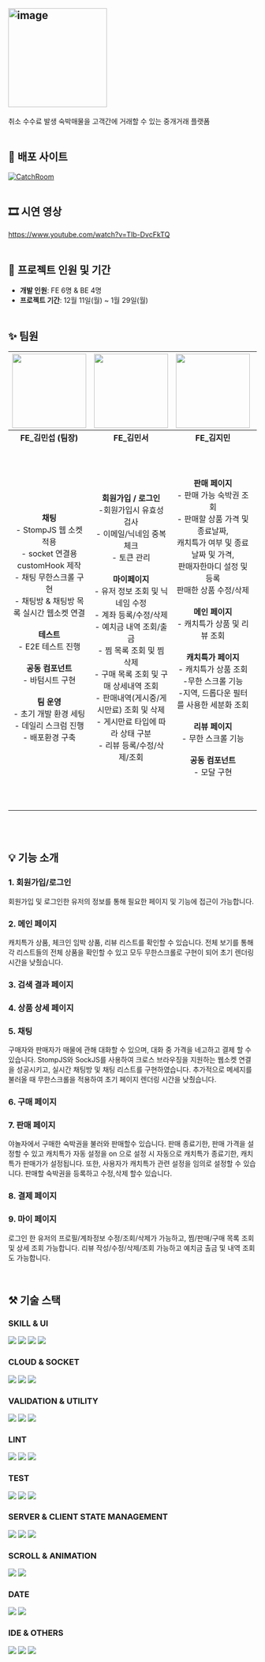 ## <img width="200px" alt="image" src="https://github.com/catchroom/BE_CatchRoom/assets/114489245/94228459-9aef-4069-975d-bee133b5c7c2">

취소 수수료 발생 숙박매물을 고객간에 거래할 수 있는 중개거래 플랫폼
<br/><br/>

## 🌷 배포 사이트

[![CatchRoom](https://img.shields.io/badge/CatchRoom-F0047F.svg?style=for-the-badge)](https://dev.dhlbrqe2v28e4.amplifyapp.com/home)
<br/><br/>

## 🎞️ 시연 영상

https://www.youtube.com/watch?v=TIb-DvcFkTQ
<br/><br/>

## 🚀 프로젝트 인원 및 기간

- **개발 인원**: FE 6명 & BE 4명
- **프로젝트 기간**: 12월 11일(월) ~ 1월 29일(월)
  <br/> <br/>

## ✨ 팀원

|                                                                                                                                    <img src="https://avatars.githubusercontent.com/u/107862297?v=4" width="150px" />                                                                                                                                    |                                                                                                                                                                             <img src="https://avatars.githubusercontent.com/u/55376275?v=4" width="150px" />                                                                                                                                                                             |                                                                                                                                                                                                           <img src="https://avatars.githubusercontent.com/u/65649035?v=4" width="150px" />                                                                                                                                                                                                            |                                                                                                                                     <img src="https://avatars.githubusercontent.com/u/92326949?v=4" width="150px" />                                                                                                                                     |                                                                                                                                                                                                                                                                      <img src="https://avatars.githubusercontent.com/u/122848687?v=4" width="150px" />                                                                                                                                                                                                                                                                      |                                                                                                                     <img src="https://avatars.githubusercontent.com/u/139189610?v=4" width="150px" />                                                                                                                     |
| :-----------------------------------------------------------------------------------------------------------------------------------------------------------------------------------------------------------------------------------------------------------------------------------------------------------------------------------------------------: | :--------------------------------------------------------------------------------------------------------------------------------------------------------------------------------------------------------------------------------------------------------------------------------------------------------------------------------------------------------------------------------------------------------------------------------------: | :---------------------------------------------------------------------------------------------------------------------------------------------------------------------------------------------------------------------------------------------------------------------------------------------------------------------------------------------------------------------------------------------------------------------------------------------------------------------------------------------------: | :------------------------------------------------------------------------------------------------------------------------------------------------------------------------------------------------------------------------------------------------------------------------------------------------------------------------------------------------------: | :-------------------------------------------------------------------------------------------------------------------------------------------------------------------------------------------------------------------------------------------------------------------------------------------------------------------------------------------------------------------------------------------------------------------------------------------------------------------------------------------------------------------------------------------------------------------------------------------------------------------------: | :-----------------------------------------------------------------------------------------------------------------------------------------------------------------------------------------------------------------------------------------------------------------------------------------------------------------------: |
|                                                                                                                                                                  **FE\_김민섭 (팀장)**                                                                                                                                                                  |                                                                                                                                                                                                              **FE\_김민서**                                                                                                                                                                                                              |                                                                                                                                                                                                                                            **FE\_김지민**                                                                                                                                                                                                                                             |                                                                                                                                                                      **FE\_박수연**                                                                                                                                                                      |                                                                                                                                                                                                                                                                                                       **FE\_박준규**                                                                                                                                                                                                                                                                                                        |                                                                                                                                                      **FE\_이승연**                                                                                                                                                       |
| **채팅**<br/> - StompJS 웹 소켓 적용<br/> - socket 연결용 customHook 제작<br/> - 채팅 무한스크롤 구현<br/> - 채팅방 & 채팅방 목록 실시간 웹소켓 연결<br/> <br/> **테스트**<br/> - E2E 테스트 진행<br/><br/>**공동 컴포넌트** <br/> - 바텀시트 구현 <br/> <br/> **팀 운영** <br/> - 초기 개발 환경 세팅 <br/> - 데일리 스크럼 진행 <br/> - 배포환경 구축 | **회원가입 / 로그인** <br /> -회원가입시 유효성 검사<br /> - 이메일/닉네임 중복 체크 <br /> - 토큰 관리 <br /><br /> **마이페이지** <br /> - 유저 정보 조회 및 닉네임 수정<br /> - 계좌 등록/수정/삭제<br /> - 예치금 내역 조회/출금<br /> - 찜 목록 조회 및 찜 삭제<br /> - 구매 목록 조회 및 구매 상세내역 조회<br /> - 판매내역(게시중/게시만료) 조회 및 삭제<br /> - 게시만료 타입에 따라 상태 구분 <br />- 리뷰 등록/수정/삭제/조회 | **판매 페이지** <br /> - 판매 가능 숙박권 조회 <br /> - 판매할 상품 가격 및 종료날짜,<br /> 캐치특가 여부 및 종료날짜 및 가격,<br /> 판매자한마디 설정 및 등록<br /> 판매한 상품 수정/삭제<br /><br/> **메인 페이지** <br /> - 캐치특가 상품 및 리뷰 조회 <br /><br /> **캐치특가 페이지**<br /> - 캐치특가 상품 조회<br /> -무한 스크롤 기능 <br /> -지역, 드롭다운 필터를 사용한 세분화 조회 <br /><br/> **리뷰 페이지** <br /> - 무한 스크롤 기능<br /><br /> **공동 컴포넌트** <br /> - 모달 구현 | **구매 페이지**<br/> - 상품 정보 조회<br/> - 이용자 정보 등록<br/> - 결제 수단 설정 <br/><br/> **결제 완료 페이지**<br/> - 상품 정보 / 예약 정보 조회 <br/><br/> **검색 결과 페이지**<br/> - 필터링, 무한스크롤 기반 한 상품 리스트 조회 <br/> - 지도에서 상품 위치, 상품 정보 조회<br/><br/> **공동 컴포넌트** <br/> - 상단 app bar / 하단 nav bar 구현 | **상세검색 페이지** <br /> - 지역선택 및 숙소유형 버튼 필터 구현 <br /> - 범위선택 달력 및 인원 수 선택 카운터 구현<br /><br/> **체크인 마감임박(메인 & 페이지)** <br /> - 일주일 조회 및 선택 가능한 달력 구현 <br /> - 지역선택 필터 재사용 및 적용<br /> - 상품 무한 스크롤 구현<br /><br/> **상품 상세페이지** <br /> - 상품 이미지 스와이퍼(캐러셀) 구현<br /> -찜하기 기능 구현<br /><br/> **공동 컴포넌트** <br /> - 버튼 구현 (슬라이드, 체크박스, 찜버튼) <br /> - ToastAlert 구현 및 커스텀 훅 추가 구현<br /> - 상품 공동 컴포넌트 구현<br /> - 단일선택 및 범위선택 달력 구현<br /> - 검색 필터 공동 컴포넌트화 | **채팅** <br /> - 실시간 채팅을 위한 웹소켓 연결 <br /> - 구매자/판매자간 채팅방 생성 기능 구현 <br /> - 채팅 주고 받기 기능 구현 <br /> - 네고하기 및 네고 가격 결제 기능 구현<br/> - 채팅방 정보 조회 및 참여중인 채팅방 조회 기능 구현 <br/> - 채팅방 나가기 기능 구현<br/><br/> **공통**<br/> -로딩/에러 페이지 <br/> |

<br/>
<br/>

## 💡 기능 소개

### 1. 회원가입/로그인

회원가입 및 로그인한 유저의 정보를 통해 필요한 페이지 및 기능에 접근이 가능합니다.

### 2. 메인 페이지

캐치특가 상품, 체크인 임박 상품, 리뷰 리스트를 확인할 수 있습니다. 전체 보기를 통해 각 리스트들의 전체 상품을 확인할 수 있고 모두 무한스크롤로 구현이 되어 초기 렌더링 시간을 낮췄습니다.

### 3. 검색 결과 페이지

### 4. 상품 상세 페이지

### 5. 채팅

구매자와 판매자가 매물에 관해 대화할 수 있으며, 대화 중 가격을 네고하고 결제 할 수 있습니다. StompJS와 SockJS를 사용하여 크로스 브라우징을 지원하는 웹소켓 연결을 성공시키고, 실시간 채팅방 및 채팅 리스트를 구현하였습니다. 추가적으로 메세지를 불러올 때 무한스크롤을 적용하여 초기 페이지 렌더링 시간을 낮췄습니다.

### 6. 구매 페이지

### 7. 판매 페이지

야놀자에서 구매한 숙박권을 불러와 판매할수 있습니다. 판매 종료기한, 판매 가격을 설정할 수 있고 캐치특가 자동 설정을 on 으로 설정 시 자동으로 캐치특가 종료기한, 캐치특가 판매가가 설정됩니다. 또한, 사용자가 캐치특가 관련 설정을 임의로 설정할 수 있습니다. 판매할 숙박권을 등록하고 수정,삭제 할수 있습니다.

### 8. 결제 페이지

### 9. 마이 페이지

로그인 한 유저의 프로필/계좌정보 수정/조회/삭제가 가능하고, 찜/판매/구매 목록 조회 및 상세 조회 가능합니다. 리뷰 작성/수정/삭제/조회 가능하고 예치금 출금 및 내역 조회도 가능합니다.

<br/>

## ⚒️ 기술 스택

### SKILL & UI

<img src="https://img.shields.io/badge/Next.js-000?logo=nextdotjs&logoColor=fff&style=for-the-badge"> <img src="https://img.shields.io/badge/typescript-3178C6?style=for-the-badge&logo=typescript&logoColor=white"> <img src="https://img.shields.io/badge/Tailwind%20CSS-06B6D4?style=for-the-badge&logo=Tailwind%20CSS&logoColor=white"> <img src="https://img.shields.io/badge/MUI-007fff?style=for-the-badge&logo=MUI&logoColor=white">

### CLOUD & SOCKET

<img src="https://img.shields.io/badge/amplify-ff9900?style=for-the-badge&logo=aws%20amplify&logoColor=white"> <img src="https://img.shields.io/badge/sockjs-000000?style=for-the-badge&logo=npm&logoColor=white"> <img src="https://img.shields.io/badge/stompjs-0366D6?style=for-the-badge&logo=npm&logoColor=white">

### VALIDATION & UTILITY

<img src="https://img.shields.io/badge/zod-3e67b1?style=for-the-badge&logo=Zod&logoColor=white"/> <img src="https://img.shields.io/badge/React%20Hook%20Form-ff4154?style=for-the-badge&logo=React%20Hook%20Form&logoColor=white"> <img src="https://img.shields.io/badge/lodash-3492ff?style=for-the-badge&logo=lodash&logoColor=white">

### LINT

<img src="https://img.shields.io/badge/eslint-3A33D1?style=for-the-badge&logo=eslint&logoColor=white"> <img src="https://img.shields.io/badge/prettier-1A2C34?style=for-the-badge&logo=prettier&logoColor=F7BA3E"> <img src="https://img.shields.io/badge/husky-9A6946?style=for-the-badge&logo=npm&logoColor=white">

### TEST

<img src="https://img.shields.io/badge/jest-c21325?style=for-the-badge&logo=jest&logoColor=white"> <img src="https://img.shields.io/badge/testing%20library-323330?style=for-the-badge&logo=testing-library&logoColor=red"> <img src="https://img.shields.io/badge/playwright-2EAD33?style=for-the-badge&logo=playwright&logoColor=white">

### SERVER & CLIENT STATE MANAGEMENT

<img src="https://img.shields.io/badge/React%20Query-ff4154?style=for-the-badge&logo=React%20Query&logoColor=white"> <img src="https://img.shields.io/badge/axios-5a29e4?style=for-the-badge&logo=axios&logoColor=white"> <img src="https://img.shields.io/badge/Recoil-3578E5?style=for-the-badge&logo=redux&logoColor=white">

### SCROLL & ANIMATION

<img src="https://img.shields.io/badge/react%20infinite%20scroll%20component-E3FF73?style=for-the-badge&logo=npm&logoColor=white"> <img src="https://img.shields.io/badge/framer%20motion-0055FF?style=for-the-badge&logo=framer&logoColor=white">

### DATE

<img src="https://img.shields.io/badge/momnet-61B2A7?style=for-the-badge&logo=npm&logoColor=white"> <img src="https://img.shields.io/badge/datefns-770C56?style=for-the-badge&logo=datefns&logoColor=white">

### IDE & OTHERS

<img src="https://img.shields.io/badge/notion-000000?style=for-the-badge&logo=notion&logoColor=white" /> <img src="https://img.shields.io/badge/figma-%23F24E1E?style=for-the-badge&logo=figma&logoColor=white" /> <img src="https://img.shields.io/badge/Visual%20Studio%20COde-007acc?style=for-the-badge&logo=visual%20Studio%20COde&logoColor=white">

<br/>
<br/>
